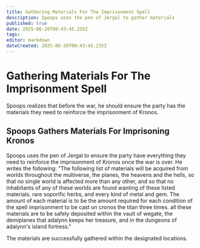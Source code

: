 ```yaml
---
title: Gathering Materials For The Imprisonment Spell
description: Spoops uses the pen of Jergal to gather materials
published: true
date: 2025-06-20T00:43:45.235Z
tags: 
editor: markdown
dateCreated: 2025-06-20T00:43:45.235Z
---
```


# Gathering Materials For The Imprisonment Spell
Spoops realizes that before the war, he should ensure the party has the materials they need to reinforce the imprisonment of Kronos.


## Spoops Gathers Materials For Imprisoning Kronos
Spoops uses the pen of Jergal to ensure the party have everything they need to reinforce the imprisonment of Kronos once the war is over. He writes the following:
"The following list of materials will be acquired from worlds throughout the multiverse, the planes, the heavens and the hells, so that no single world is affected more than any other, and so that no inhabitants of any of these worlds are found wanting of these listed materials. rare soporific herbs, and every kind of metal and gem. The amount of each material is to be the amount required for each condition of the spell imprisonment to be cast on cronos the titan three times. all these materials are to be safely deposited within the vault of wegate, the demiplanes that adalynn keeps her treasure, and in the dungeons of adalynn's island fortress."

The materials are successfully gathered within the designated locations.